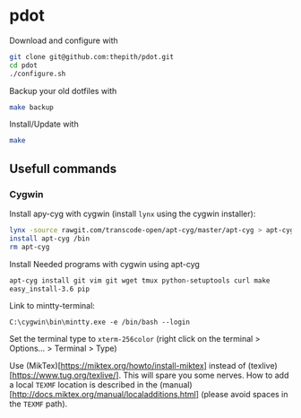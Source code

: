 # pdot

Download and configure with
```bash
git clone git@github.com:thepith/pdot.git
cd pdot
./configure.sh
```
Backup your old dotfiles with
```bash
make backup
```

Install/Update with
```bash
make
```

## Usefull commands
### Cygwin
Install apy-cyg with cygwin (install `lynx` using the cygwin installer):
```bash
lynx -source rawgit.com/transcode-open/apt-cyg/master/apt-cyg > apt-cyg
install apt-cyg /bin
rm apt-cyg
```
Install Needed programs with cygwin using apt-cyg
```bash
apt-cyg install git vim git wget tmux python-setuptools curl make
easy_install-3.6 pip
```
Link to mintty-terminal:
```
C:\cygwin\bin\mintty.exe -e /bin/bash --login
```
Set the terminal type to `xterm-256color` (right click on the terminal > Options... > Terminal > Type)

Use (MikTex)[https://miktex.org/howto/install-miktex] instead of (texlive)[https://www.tug.org/texlive/]. This will spare you some nerves. How to add a local `TEXMF` location is described in the (manual)[http://docs.miktex.org/manual/localadditions.html] (please avoid spaces in the `TEXMF` path).
